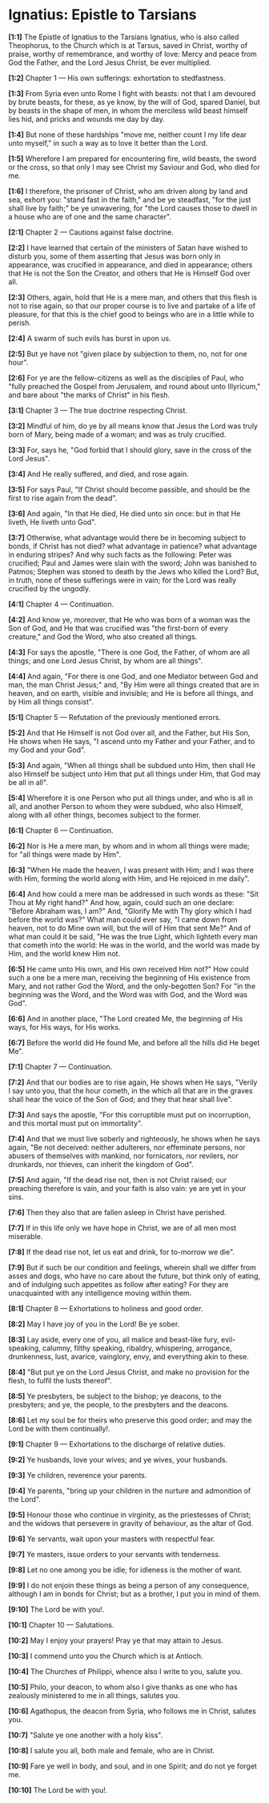 # Ignatius: Epistle to Tarsians

**[1:1]** The Epistle of Ignatius to the Tarsians  Ignatius, who is also called Theophorus, to the Church which is at Tarsus, saved in Christ, worthy of praise, worthy of remembrance, and worthy of love: Mercy and peace from God the Father, and the Lord Jesus Christ, be ever multiplied.

**[1:2]** Chapter 1 — His own sufferings: exhortation to stedfastness.

**[1:3]** From Syria even unto Rome I fight with beasts: not that I am devoured by brute beasts, for these, as ye know, by the will of God, spared Daniel, but by beasts in the shape of men, in whom the merciless wild beast himself lies hid, and pricks and wounds me day by day.

**[1:4]** But none of these hardships "move me, neither count I my life dear unto myself," in such a way as to love it better than the Lord.

**[1:5]** Wherefore I am prepared for encountering fire, wild beasts, the sword or the cross, so that only I may see Christ my Saviour and God, who died for me.

**[1:6]** I therefore, the prisoner of Christ, who am driven along by land and sea, exhort you: "stand fast in the faith," and be ye steadfast, "for the just shall live by faith;" be ye unwavering, for "the Lord causes those to dwell in a house who are of one and the same character".

**[2:1]** Chapter 2 — Cautions against false doctrine.

**[2:2]** I have learned that certain of the ministers of Satan have wished to disturb you, some of them asserting that Jesus was born only in appearance, was crucified in appearance, and died in appearance; others that He is not the Son the Creator, and others that He is Himself God over all.

**[2:3]** Others, again, hold that He is a mere man, and others that this flesh is not to rise again, so that our proper course is to live and partake of a life of pleasure, for that this is the chief good to beings who are in a little while to perish.

**[2:4]** A swarm of such evils has burst in upon us.

**[2:5]** But ye have not "given place by subjection to them, no, not for one hour".

**[2:6]** For ye are the fellow-citizens as well as the disciples of Paul, who "fully preached the Gospel from Jerusalem, and round about unto Illyricum," and bare about "the marks of Christ" in his flesh.

**[3:1]** Chapter 3 — The true doctrine respecting Christ.

**[3:2]** Mindful of him, do ye by all means know that Jesus the Lord was truly born of Mary, being made of a woman; and was as truly crucified.

**[3:3]** For, says he, "God forbid that I should glory, save in the cross of the Lord Jesus".

**[3:4]** And He really suffered, and died, and rose again.

**[3:5]** For says Paul, "If Christ should become passible, and should be the first to rise again from the dead".

**[3:6]** And again, "In that He died, He died unto sin once: but in that He liveth, He liveth unto God".

**[3:7]** Otherwise, what advantage would there be in becoming subject to bonds, if Christ has not died? what advantage in patience? what advantage in enduring stripes? And why such facts as the following: Peter was crucified; Paul and James were slain with the sword; John was banished to Patmos; Stephen was stoned to death by the Jews who killed the Lord? But, in truth, none of these sufferings were in vain; for the Lord was really crucified by the ungodly.

**[4:1]** Chapter 4 — Continuation.

**[4:2]** And know ye, moreover, that He who was born of a woman was the Son of God, and He that was crucified was "the first-born of every creature," and God the Word, who also created all things.

**[4:3]** For says the apostle, "There is one God, the Father, of whom are all things; and one Lord Jesus Christ, by whom are all things".

**[4:4]** And again, "For there is one God, and one Mediator between God and man, the man Christ Jesus;" and, "By Him were all things created that are in heaven, and on earth, visible and invisible; and He is before all things, and by Him all things consist".

**[5:1]** Chapter 5 — Refutation of the previously mentioned errors.

**[5:2]** And that He Himself is not God over all, and the Father, but His Son, He shows when He says, "I ascend unto my Father and your Father, and to my God and your God".

**[5:3]** And again, "When all things shall be subdued unto Him, then shall He also Himself be subject unto Him that put all things under Him, that God may be all in all".

**[5:4]** Wherefore it is one Person who put all things under, and who is all in all, and another Person to whom they were subdued, who also Himself, along with all other things, becomes subject to the former.

**[6:1]** Chapter 6 — Continuation.

**[6:2]** Nor is He a mere man, by whom and in whom all things were made; for "all things were made by Him".

**[6:3]** "When He made the heaven, I was present with Him; and I was there with Him, forming the world along with Him, and He rejoiced in me daily".

**[6:4]** And how could a mere man be addressed in such words as these: "Sit Thou at My right hand?" And how, again, could such an one declare: "Before Abraham was, I am?" And, "Glorify Me with Thy glory which I had before the world was?" What man could ever say, "I came down from heaven, not to do Mine own will, but the will of Him that sent Me?" And of what man could it be said, "He was the true Light, which lighteth every man that cometh into the world: He was in the world, and the world was made by Him, and the world knew Him not.

**[6:5]** He came unto His own, and His own received Him not?" How could such a one be a mere man, receiving the beginning of His existence from Mary, and not rather God the Word, and the only-begotten Son? For "in the beginning was the Word, and the Word was with God, and the Word was God".

**[6:6]** And in another place, "The Lord created Me, the beginning of His ways, for His ways, for His works.

**[6:7]** Before the world did He found Me, and before all the hills did He beget Me".

**[7:1]** Chapter 7 — Continuation.

**[7:2]** And that our bodies are to rise again, He shows when He says, "Verily I say unto you, that the hour cometh, in the which all that are in the graves shall hear the voice of the Son of God; and they that hear shall live".

**[7:3]** And says the apostle, "For this corruptible must put on incorruption, and this mortal must put on immortality".

**[7:4]** And that we must live soberly and righteously, he shows when he says again, "Be not deceived: neither adulterers, nor effeminate persons, nor abusers of themselves with mankind, nor fornicators, nor revilers, nor drunkards, nor thieves, can inherit the kingdom of God".

**[7:5]** And again, "If the dead rise not, then is not Christ raised; our preaching therefore is vain, and your faith is also vain: ye are yet in your sins.

**[7:6]** Then they also that are fallen asleep in Christ have perished.

**[7:7]** If in this life only we have hope in Christ, we are of all men most miserable.

**[7:8]** If the dead rise not, let us eat and drink, for to-morrow we die".

**[7:9]** But if such be our condition and feelings, wherein shall we differ from asses and dogs, who have no care about the future, but think only of eating, and of indulging such appetites as follow after eating? For they are unacquainted with any intelligence moving within them.

**[8:1]** Chapter 8 — Exhortations to holiness and good order.

**[8:2]** May I have joy of you in the Lord! Be ye sober.

**[8:3]** Lay aside, every one of you, all malice and beast-like fury, evil-speaking, calumny, filthy speaking, ribaldry, whispering, arrogance, drunkenness, lust, avarice, vainglory, envy, and everything akin to these.

**[8:4]** "But put ye on the Lord Jesus Christ, and make no provision for the flesh, to fulfil the lusts thereof".

**[8:5]** Ye presbyters, be subject to the bishop; ye deacons, to the presbyters; and ye, the people, to the presbyters and the deacons.

**[8:6]** Let my soul be for theirs who preserve this good order; and may the Lord be with them continually!.

**[9:1]** Chapter 9 — Exhortations to the discharge of relative duties.

**[9:2]** Ye husbands, love your wives; and ye wives, your husbands.

**[9:3]** Ye children, reverence your parents.

**[9:4]** Ye parents, "bring up your children in the nurture and admonition of the Lord".

**[9:5]** Honour those who continue in virginity, as the priestesses of Christ; and the widows that persevere in gravity of behaviour, as the altar of God.

**[9:6]** Ye servants, wait upon your masters with respectful fear.

**[9:7]** Ye masters, issue orders to your servants with tenderness.

**[9:8]** Let no one among you be idle; for idleness is the mother of want.

**[9:9]** I do not enjoin these things as being a person of any consequence, although I am in bonds for Christ; but as a brother, I put you in mind of them.

**[9:10]** The Lord be with you!.

**[10:1]** Chapter 10 — Salutations.

**[10:2]** May I enjoy your prayers! Pray ye that may attain to Jesus.

**[10:3]** I commend unto you the Church which is at Antioch.

**[10:4]** The Churches of Philippi, whence also I write to you, salute you.

**[10:5]** Philo, your deacon, to whom also I give thanks as one who has zealously ministered to me in all things, salutes you.

**[10:6]** Agathopus, the deacon from Syria, who follows me in Christ, salutes you.

**[10:7]** "Salute ye one another with a holy kiss".

**[10:8]** I salute you all, both male and female, who are in Christ.

**[10:9]** Fare ye well in body, and soul, and in one Spirit; and do not ye forget me.

**[10:10]** The Lord be with you!.

